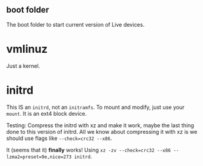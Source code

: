 boot folder
----

The boot folder to start current version of Live devices. 

vmlinuz
====
Just a kernel.

initrd
====
This IS an `initrd`, not an `initramfs`. To mount and modify, just use your `mount`.
It is an ext4 block device.

Testing: Compress the initrd with xz and make it work, maybe the last thing done to this version of initrd. All we know about
compressing it with xz is we should use flags like `--check=crc32 --x86`.

It (seems that it) **finally** works! Using `xz -zv --check=crc32 --x86 --lzma2=preset=9e,nice=273 initrd`.
